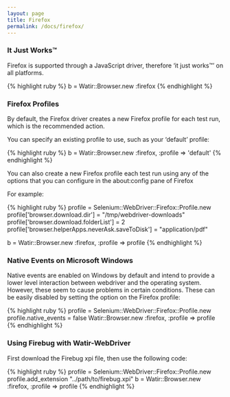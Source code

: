 ```yaml
---
layout: page
title: Firefox
permalink: /docs/firefox/
---
```


### It Just Works™

Firefox is supported through a JavaScript driver, therefore ‘it just works™’ on all platforms.

{% highlight ruby %}
b = Watir::Browser.new :firefox
{% endhighlight %}

### Firefox Profiles

By default, the Firefox driver creates a new Firefox profile for each test run, which is the recommended action.

You can specify an existing profile to use, such as your ‘default’ profile:

{% highlight ruby %}
b = Watir::Browser.new :firefox, :profile => 'default'
{% endhighlight %}

You can also create a new Firefox profile each test run using any of the options that you can configure in the about:config pane of Firefox

For example:

{% highlight ruby %}
profile = Selenium::WebDriver::Firefox::Profile.new
profile['browser.download.dir'] = "/tmp/webdriver-downloads"
profile['browser.download.folderList'] = 2
profile['browser.helperApps.neverAsk.saveToDisk'] = "application/pdf"

b = Watir::Browser.new :firefox, :profile => profile
{% endhighlight %}

### Native Events on Microsoft Windows

Native events are enabled on Windows by default and intend to provide a lower level interaction between webdriver and the operating system. However, these seem to cause problems in certain conditions. These can be easily disabled by setting the option on the Firefox profile:

{% highlight ruby %}
profile = Selenium::WebDriver::Firefox::Profile.new
profile.native_events = false
Watir::Browser.new :firefox, :profile => profile
{% endhighlight %}


### Using Firebug with Watir-WebDriver

First download the Firebug xpi file, then use the following code:

{% highlight ruby %}
profile = Selenium::WebDriver::Firefox::Profile.new
profile.add_extension "../path/to/firebug.xpi"
b = Watir::Browser.new :firefox, :profile => profile
{% endhighlight %}
